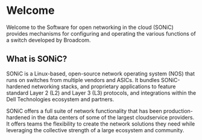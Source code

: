 # Welcome
Welcome to the Software for open networking in the cloud (SONiC) provides mechanisms for configuring and operating the various functions of a switch developed by Broadcom. 

## What is SONiC?
SONiC is a Linux-based, open-source network operating system (NOS) that runs on switches from multiple vendors and ASICs. It bundles
SONiC-hardened networking stacks, and proprietary applications to feature standard Layer 2 (L2) and Layer 3 (L3) protocols, and
integrations within the Dell Technologies ecosystem and partners.

SONiC offers a full suite of network functionality that has been production-hardened in the data centers of some of the largest cloudservice providers. It offers teams the flexibility to create the network solutions they need while leveraging the collective strength of a large ecosystem and community.
